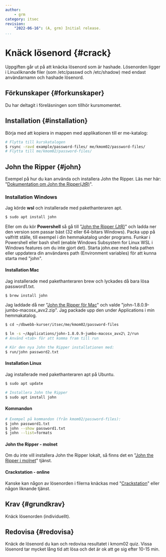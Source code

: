```yaml
---
author:
    - grm
category: itsec
revision:
    "2022-06-16": (A, grm) Initial release.
...
```


Knäck lösenord {#crack}
==================================

Uppgiften går ut på att knäcka lösenord som är hashade. Lösenorden ligger i Linuxliknande filer (som /etc/passwd och /etc/shadow) med endast användarnamn och hashade lösenord.

<!--more-->

Förkunskaper {#forkunskaper}
-----------------------------

Du har deltagit i föreläsningen som tillhör kursmomentet.

Installation {#installation}
-----------------------------

Börja med att kopiera in mappen med applikationen till er me-katalog:

```bash
# Flytta till kurskatalogen
$ rsync -ravd example/password-files/ me/kmom02/password-files/
# Flytta till me/kmom02/password-files/
```

John the Ripper {#john}
-----------------------------

Exempel på hur du kan använda och installera John the Ripper. Läs mer här: "[Dokumentation om John the Ripper(JtR)](https://www.openwall.com/john/doc/)".

### Installation Windows

Jag körde <strong>wsl</strong> och installerade med pakethanteraren apt.

```bash
$ sudo apt install john
```

Eller om du kör <strong>Powershell</strong> så gå till "[John the Ripper (JtR)](https://www.openwall.com/john/)" och ladda ner den version som passar bäst (32 eller 64-bitars Windows). Packa upp på valfritt ställe, till exempel i din hemmakatalog under programs. Funkar i Powershell eller bash shell (enable Windows Subsystem for Linux WSL i Windows features om du inte gjort det). Starta john.exe med hela pathen eller uppdatera din användares path (Environment variables) för att kunna starta med "john".

#### Installation Mac

Jag installerade med pakethanteraren brew och lyckades då bara lösa password1.txt.

```bash
$ brew install john
```

Jag laddade då ner "[John the Ripper för Mac](https://download.openwall.net/pub/projects/john/contrib/macosx/ )" och valde "john-1.8.0.9-jumbo-macosx_avx2.zip". Jag packade upp den under Applications i min hemmakatalog.

```bash
$ cd ~/dbwebb-kurser/itsec/me/kmom02/password-files

$ ln -s ~/Applications/john-1.8.0.9-jumbo-macosx_avx2\ 2/run
# Använd <tab> för att komma fram till run

# Kör den nya John the Ripper installationen med:
$ run/john password2.txt
```

#### Installation Linux

Jag installerade med pakethanteraren apt på Ubuntu.

```bash
$ sudo apt update

# Installera John the Ripper
$ sudo apt install john
```

#### Kommandon

```bash
# Exempel på kommandon (från kmom02/password-files):
$ john password1.txt
$ john --show password1.txt
$ john --list=formats
```

#### John the Ripper - molnet

Om du inte vill installera John the Ripper lokalt, så finns det en "[John the Ripper i molnet](https://www.openwall.com/john/cloud/)" tjänst.

#### Crackstation - online

Kanske kan någon av lösenorden i filerna knäckas med "[Crackstation](https://crackstation.net/)" eller någon liknande tjänst.

Krav {#grundkrav}
-----------------------------

Knäck lösenorden (individuellt).


Redovisa {#redovisa}
-----------------------

Knäck de lösenord du kan och redovisa resultatet i kmom02 quiz. Vissa lösenord tar
mycket lång tid att lösa och det är ok att ge sig efter 10-15 min.
